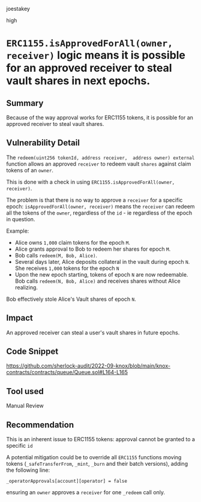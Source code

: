joestakey

high

# `ERC1155.isApprovedForAll(owner, receiver)` logic means it is possible for an approved receiver to steal vault shares in next epochs.

## Summary
Because of the way approval works for ERC1155 tokens, it is possible for an approved receiver to steal vault shares.

## Vulnerability Detail
The `redeem(uint256 tokenId, address receiver,  address owner) external` function allows an approved `receiver` to redeem vault `shares` against claim tokens of an `owner`.


This is done with a check in using `ERC1155.isApprovedForAll(owner, receiver)`.

The problem is that there is no way to approve a `receiver` for a specific epoch: `isApprovedForAll(owner, receiver)` means the `receiver` can redeem all the tokens of the `owner`, regardless of the `id` - ie regardless of the epoch in question.

Example:
- Alice owns `1,000` claim tokens for the epoch `M`.
- Alice grants approval to Bob to redeem her shares for epoch `M`.
- Bob calls `redeem(M, Bob, Alice)`.
- Several days later, Alice deposits collateral in the vault during epoch `N`. She receives `1,000` tokens for the epoch `N`
- Upon the new epoch starting, tokens of epoch `N` are now redeemable. Bob calls `redeem(N, Bob, Alice)` and receives shares without Alice realizing.

Bob effectively stole Alice's Vault shares of epoch `N`.

## Impact
An approved receiver can steal a user's vault shares in future epochs.

## Code Snippet
https://github.com/sherlock-audit/2022-09-knox/blob/main/knox-contracts/contracts/queue/Queue.sol#L164-L165


## Tool used
Manual Review

## Recommendation
This is an inherent issue to ERC1155 tokens: approval cannot be granted to a specific `id`

A potential mitigation could be to override all `ERC1155` functions moving tokens (`_safeTransferFrom`, `_mint`, `_burn` and their batch versions), adding the following line:

```solidity
_operatorApprovals[account][operator] = false
```

ensuring an `owner` approves a `receiver` for one `_redeem` call only.